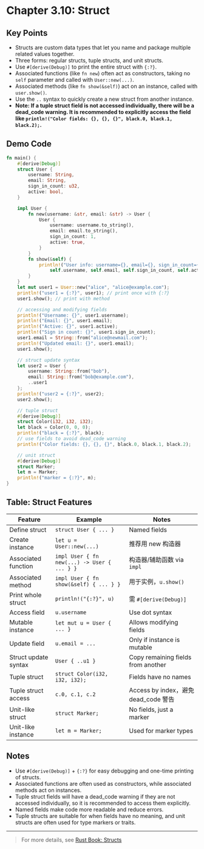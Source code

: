 # Chapter 3.10: Struct

## Key Points
- Structs are custom data types that let you name and package multiple related values together.
- Three forms: regular structs, tuple structs, and unit structs.
- Use `#[derive(Debug)]` to print the entire struct with `{:?}`.
- Associated functions (like `fn new`) often act as constructors, taking no `self` parameter and called with `User::new(...)`.
- Associated methods (like `fn show(&self)`) act on an instance, called with `user.show()`.
- Use the `..` syntax to quickly create a new struct from another instance.
- **Note: If a tuple struct field is not accessed individually, there will be a dead_code warning. It is recommended to explicitly access the field like `println!("Color fields: {}, {}, {}", black.0, black.1, black.2);`.**

## Demo Code

```rust
fn main() {
    #[derive(Debug)]
    struct User {
        username: String,
        email: String,
        sign_in_count: u32,
        active: bool,
    }

    impl User {
        fn new(username: &str, email: &str) -> User {
            User {
                username: username.to_string(),
                email: email.to_string(),
                sign_in_count: 1,
                active: true,
            }
        }
        fn show(&self) {
            println!("User info: username={}, email={}, sign_in_count={}, active={}",
                self.username, self.email, self.sign_in_count, self.active);
        }
    }
    let mut user1 = User::new("alice", "alice@example.com");
    println!("user1 = {:?}", user1); // print once with {:?}
    user1.show(); // print with method

    // accessing and modifying fields
    println!("Username: {}", user1.username);
    println!("Email: {}", user1.email);
    println!("Active: {}", user1.active);
    println!("Sign in count: {}", user1.sign_in_count);
    user1.email = String::from("alice@newmail.com");
    println!("Updated email: {}", user1.email);
    user1.show();

    // struct update syntax
    let user2 = User {
        username: String::from("bob"),
        email: String::from("bob@example.com"),
        ..user1
    };
    println!("user2 = {:?}", user2);
    user2.show();

    // tuple struct
    #[derive(Debug)]
    struct Color(i32, i32, i32);
    let black = Color(0, 0, 0);
    println!("black = {:?}", black);
    // use fields to avoid dead_code warning
    println!("Color fields: {}, {}, {}", black.0, black.1, black.2);

    // unit struct
    #[derive(Debug)]
    struct Marker;
    let m = Marker;
    println!("marker = {:?}", m);
}
```

## Table: Struct Features

| Feature                 | Example                                      | Notes                                   |
|-------------------------|----------------------------------------------|-----------------------------------------|
| Define struct           | `struct User { ... }`                        | Named fields                            |
| Create instance         | `let u = User::new(...)`                     | 推荐用 new 构造器                       |
| Associated function     | `impl User { fn new(...) -> User { ... } }`  | 构造器/辅助函数 via `impl`              |
| Associated method       | `impl User { fn show(&self) { ... } }`       | 用于实例，`u.show()`                     |
| Print whole struct      | `println!("{:?}", u)`                        | 需 `#[derive(Debug)]`                    |
| Access field            | `u.username`                                 | Use dot syntax                          |
| Mutable instance        | `let mut u = User { ... }`                   | Allows modifying fields                 |
| Update field            | `u.email = ...`                              | Only if instance is mutable             |
| Struct update syntax    | `User { ..u1 }`                              | Copy remaining fields from another      |
| Tuple struct            | `struct Color(i32, i32, i32);`               | Fields have no names                    |
| Tuple struct access     | `c.0, c.1, c.2`                              | Access by index，避免 dead_code 警告      |
| Unit-like struct        | `struct Marker;`                             | No fields, just a marker                |
| Unit-like instance      | `let m = Marker;`                            | Used for marker types                   |

## Notes
- Use `#[derive(Debug)]` + `{:?}` for easy debugging and one-time printing of structs.
- Associated functions are often used as constructors, while associated methods act on instances.
- Tuple struct fields will have a dead_code warning if they are not accessed individually, so it is recommended to access them explicitly.
- Named fields make code more readable and reduce errors.
- Tuple structs are suitable for when fields have no meaning, and unit structs are often used for type markers or traits.

---

> For more details, see [Rust Book: Structs](https://doc.rust-lang.org/book/ch05-01-defining-structs.html)
